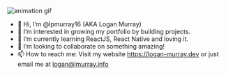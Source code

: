 ![animation gif](https://cdn.dribbble.com/users/1059583/screenshots/4171367/media/5c8264a20b247115b68e6c2f4c97d5e6.gif)
- 👋 Hi, I’m @lpmurray16 (AKA Logan Murray)
- 👀 I’m interested in growing my portfolio by building projects.
- 🌱 I’m currently learning ReactJS, React Native and loving it.
- 💞️ I’m looking to collaborate on something amazing!
- 📫 How to reach me: Visit my website https://logan-murray.dev or just email me at logan@lmurray.info
